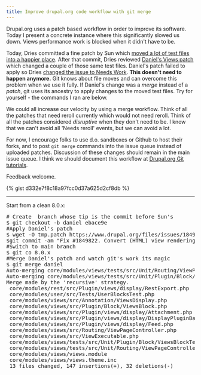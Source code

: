 ```yaml
---
title: Improve drupal.org code workflow with git merge
---
```

Drupal.org uses a patch based workflow in order to improve its software. Today I present a concrete instance where this significantly slowed us down. Views performance work is blocked when it didn't have to be. 

Today, Dries committed a fine patch by Sun which [moved a lot of test files into a happier place](http://drupal.org/node/2260121). After that commit, Dries reviewed [Daniel's Views patch](https://www.drupal.org/node/1849822#comment-9101469) which changed a couple of those same test files. Daniel's patch failed to apply so Dries [changed the issue to Needs Work](https://www.drupal.org/node/1849822#comment-9124083). **This doesn't need to happen anymore.** Git knows about file moves and can overcome this problem when we use it fully. If Daniel's change was a _merge_ instead of a _patch_, git uses its ancestry to apply changes to the moved test files. Try for yourself - the commands I ran are below.

We could all increase our velocity by using a merge workflow. Think of all the patches that need reroll currently which would not need reroll. Think of all the patches considered _disruptive_ when they don't need to be. I know that we can't avoid all 'Needs reroll' events, but we can avoid a lot.

For now, I encourage folks to use d.o. sandboxes or Github to host their forks, and to post `git merge` commands into the issue queue instead of uploaded patches. Discussion of these changes should remain in the main issue queue. I think we should document this workflow at [Drupal.org Git tutorials](https://www.drupal.org/node/1054594).

Feedback welcome.

{% gist d332e7f8c18a97fcc0d37a625d2cf8db %}


---------------------
Start from a clean 8.0.x:
<pre>
# Create  branch whose tip is the commit before Sun's
$ git checkout -b daniel ebace9e
#Apply Daniel's patch
$ wget -O tmp.patch https://www.drupal.org/files/issues/1849822-view_render-19.patch; git apply tmp.patch;
$git commit -am "Fix #1849822. Convert (HTML) view rendering to a render array"
#Switch to main branch
$ git co 8.0.x
#Merge Daniel's patch and watch git's work its magic
$ git merge daniel
Auto-merging core/modules/views/tests/src/Unit/Routing/ViewPageControllerTest.php
Auto-merging core/modules/views/tests/src/Unit/Plugin/Block/ViewsBlockTest.php
Merge made by the 'recursive' strategy.
 core/modules/rest/src/Plugin/views/display/RestExport.php 
 core/modules/user/src/Tests/UserBlocksTest.php
 core/modules/views/src/Annotation/ViewsDisplay.php
 core/modules/views/src/Plugin/Block/ViewsBlock.php
 core/modules/views/src/Plugin/views/display/Attachment.php
 core/modules/views/src/Plugin/views/display/DisplayPluginBase.php
 core/modules/views/src/Plugin/views/display/Feed.php
 core/modules/views/src/Routing/ViewPageController.php
 core/modules/views/src/ViewExecutable.php
 core/modules/views/tests/src/Unit/Plugin/Block/ViewsBlockTest.php
 core/modules/views/tests/src/Unit/Routing/ViewPageControllerTest.php
 core/modules/views/views.module
 core/modules/views/views.theme.inc
 13 files changed, 147 insertions(+), 32 deletions(-)
</pre>
